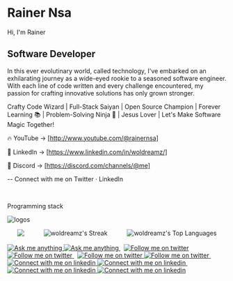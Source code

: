# Rainer Nsa
Hi,
I'm Rainer

## Software Developer

In this ever evolutinary world, called technology, I've embarked on an exhilarating journey as a wide-eyed rookie to a seasoned software engineer. With each line of code written and every challenge encountered, my passion for crafting innovative solutions has only grown stronger.

Crafty Code Wizard | Full-Stack Saiyan | Open Source Champion | Forever Learning 📚 | Problem-Solving Ninja 🥷 | Jesus Lover | Let's Make Software Magic Together!


🔥 YouTube -> [http://www.youtube.com/@rainernsa]

🐝 Linkedln -> [https://www.linkedin.com/in/woldreamz/]

🌿 Discord -> [https://discord.com/channels/@me]

-- Connect with me on Twitter · LinkedIn

<br/>



Programming stack

![logos](https://github.com/Woldreamz/RainerNsa/assets/105242750/f4646ff7-aa22-49cc-8cfd-ca932dbe883a)


<!-- BEGIN YOUTUBE-CARDS -->
  
<div style="display: flex; justify-content: space-around; align-items: center;">
  <div>
    <img src="![woldreamz's Stats](https://github-readme-stats.vercel.app/api?username=woldreamz&theme=radical&show_icons=true&hide_border=true&count_private=true)" />
  </div>
  <div>
    <img src="https://github-readme-streak-stats.herokuapp.com/?user=woldreamz&theme=tokyonight&hide_border=true" alt="woldreamz's Streak" />
  </div>
  <div>
    <img src="https://github-readme-stats.vercel.app/api/top-langs/?username=woldreamz&theme=tokyonight&show_icons=true&hide_border=true&layout=compact" alt="woldreamz's Top Languages" />
  </div>
</div>
</div>

<br />
<!-- Social button 1 -->
<!-- Light Mode -->
<a href="https://t.me/woldreamz#gh-light-mode-only">
<img src="https://img.shields.io/badge/message-%40woldreamz-1DA1F2?style=for-the-badge&logo=telegram&labelColor=000&color=3572A5#gh-light-mode-only" alt="Ask me anything">
</a>
<!-- Dark Mode -->
<a href="https://t.me/woldreamz#gh-dark-mode-only">
<img src="https://img.shields.io/badge/message-%40woldreamz-1DA1F2?style=for-the-badge&logo=telegram&labelColor=000&color=FFF#gh-dark-mode-only" alt="Ask me anything">
</a>
&nbsp;
<!-- Social button 2 -->
<!-- Light Mode -->
<a href="https://warpcast.com/woldreamz.eth#gh-light-mode-only">
<img src="https://img.shields.io/badge/follow-%40woldreamz-1DA1F2?style=for-the-badge&logo=farcaster&labelColor=000&color=3572A5#gh-light-mode-only" alt="Follow me on twitter" >
</a>
<!-- Dark Mode -->
<a href="https://warpcast.com/woldreamz.eth#gh-dark-mode-only">
<img src="https://img.shields.io/badge/follow-%40woldreamz-1DA1F2?style=for-the-badge&logo=farcaster&labelColor=000&color=FFF#gh-dark-mode-only" alt="Follow me on twitter" >
</a>
&nbsp;
<!-- Social button 3 -->
<!-- Light Mode -->
<a href="https://twitter.com/intent/follow?screen_name=woldreamz#gh-light-mode-only">
<img src="https://img.shields.io/badge/follow-%40woldreamz-1DA1F2?style=for-the-badge&logo=x&labelColor=000&color=3572A5#gh-light-mode-only" alt="Follow me on twitter" >
</a>
<!-- Dark Mode -->
<a href="https://twitter.com/intent/follow?screen_name=woldreamz#gh-dark-mode-only">
<img src="https://img.shields.io/badge/follow-%40woldreamz-1DA1F2?style=for-the-badge&logo=x&labelColor=000&color=FFF#gh-dark-mode-only" alt="Follow me on twitter" >
</a>
&nbsp;
<!-- Social button 4 -->
<!-- Light Mode -->
<a href="https://www.linkedin.com/in/woldreamz#gh-light-mode-only">
<img src="https://img.shields.io/badge/LinkedIn-3572A5?style=for-the-badge&logo=linkedin&logoColor=white#gh-light-mode-only" alt="Connect with me on linkedin" >
</a>
<!-- Dark Mode -->
<a href="https://www.linkedin.com/in/woldreamz#gh-dark-mode-only">
<img src="https://img.shields.io/badge/LinkedIn-ffffff?style=for-the-badge&logo=linkedin&logoColor=0690FA#gh-dark-mode-only" alt="Connect with me on linkedin" >
</a>
&nbsp;
<!-- Social button 5 -->
<!-- Light Mode -->
<a href="https://app.ens.domains/woldreamz.eth#gh-light-mode-only">
<img src="https://img.shields.io/badge/woldreamz.eth-3572A5?style=for-the-badge&logo=ethereum&logoColor=white#gh-light-mode-only" alt="Connect with me on linkedin" >
</a>
<!-- Dark Mode -->
<a href="https://app.ens.domains/woldreamz.eth#gh-dark-mode-only">
<img src="https://img.shields.io/badge/woldreamz.eth-ffffff?style=for-the-badge&logo=ethereum&logoColor=black#gh-dark-mode-only" alt="Connect with me on linkedin" >
</a>

</div>
<!-- END YOUTUBE-CARDS -->
